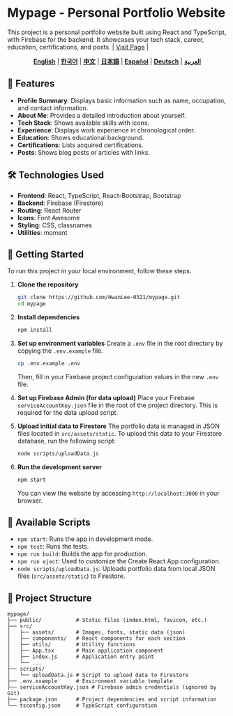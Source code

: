 # Mypage - Personal Portfolio Website

This project is a personal portfolio website built using React and TypeScript, with Firebase for the backend. It showcases your tech stack, career, education, certifications, and posts. | [Visit Page](https://hwanlee.site/) |

<p align="center">
  <b><a href="./README.md">English</a></b> |
  <b><a href="./docs/README.ko.md">한국어</a></b> |
  <b><a href="./docs/README.zh.md">中文</a></b> |
  <b><a href="./docs/README.ja.md">日本語</a></b> |
  <b><a href="./docs/README.es.md">Español</a></b> |
  <b><a href="./docs/README.de.md">Deutsch</a></b> |
  <b><a href="./docs/README.ar.md">العربية</a></b>
</p>

## 🌟 Features

- **Profile Summary**: Displays basic information such as name, occupation, and contact information.
- **About Me**: Provides a detailed introduction about yourself.
- **Tech Stack**: Shows available skills with icons.
- **Experience**: Displays work experience in chronological order.
- **Education**: Shows educational background.
- **Certifications**: Lists acquired certifications.
- **Posts**: Shows blog posts or articles with links.

## 🛠️ Technologies Used

- **Frontend**: React, TypeScript, React-Bootstrap, Bootstrap
- **Backend**: Firebase (Firestore)
- **Routing**: React Router
- **Icons**: Font Awesome
- **Styling**: CSS, classnames
- **Utilities**: moment

## 🚀 Getting Started

To run this project in your local environment, follow these steps.

1.  **Clone the repository**
    ```bash
    git clone https://github.com/HwanLee-0321/mypage.git
    cd mypage
    ```

2.  **Install dependencies**
    ```bash
    npm install
    ```

3.  **Set up environment variables**
    Create a `.env` file in the root directory by copying the `.env.example` file.
    ```bash
    cp .env.example .env
    ```
    Then, fill in your Firebase project configuration values in the new `.env` file.

4.  **Set up Firebase Admin (for data upload)**
    Place your Firebase `serviceAccountKey.json` file in the root of the project directory. This is required for the data upload script.

5.  **Upload initial data to Firestore**
    The portfolio data is managed in JSON files located in `src/assets/static`. To upload this data to your Firestore database, run the following script:
    ```bash
    node scripts/uploadData.js
    ```

6.  **Run the development server**
    ```bash
    npm start
    ```
    You can view the website by accessing `http://localhost:3000` in your browser.

## 📜 Available Scripts

- `npm start`: Runs the app in development mode.
- `npm test`: Runs the tests.
- `npm run build`: Builds the app for production.
- `npm run eject`: Used to customize the Create React App configuration.
- `node scripts/uploadData.js`: Uploads portfolio data from local JSON files (`src/assets/static`) to Firestore.

## 📁 Project Structure

```
mypage/
├── public/           # Static files (index.html, favicon, etc.)
├── src/
│   ├── assets/       # Images, fonts, static data (json)
│   ├── components/   # React components for each section
│   ├── utils/        # Utility functions
│   ├── App.tsx       # Main application component
│   ├── index.js      # Application entry point
│   └── ...
├── scripts/
│   └── uploadData.js # Script to upload data to Firestore
├── .env.example      # Environment variable template
├── serviceAccountKey.json # Firebase admin credentials (ignored by Git)
├── package.json      # Project dependencies and script information
└── tsconfig.json     # TypeScript configuration
```
